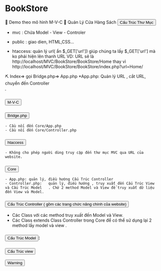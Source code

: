# BookStore
🧨 Demo theo mô hình M-V-C
🧨 Quản Lý Cửa Hàng Sách
<button type="button" class="btn btn-danger">Cấu Trúc Thư Mục</button> 
+ mvc : Chứa Model - View - Controler

+ public : giao dien, HTML,CSS...

+ htaccess: quản lý url( ẩn $_GET['url']) giúp chúng ta lấy $_GET['url'] mà ko phải hiện lên thanh URL
VD: URL sẽ là http://localhost/MVC/BookStore/BookStore/Home thay vì http://localhost/MVC/BookStore/BookStore/index.php?url=Home/

⛏ Index=> gọi Bridge.php=> App.php
        *App.php: Quản lý URL , cắt URL, chuyển đến Controller
        <hr style="width:3px">
## <button type="button" class="btn btn-danger">M-V-C</button> 

### <button type="button" class="btn btn-success"> Bridge.php</button>
    - Cầu nối đến Core/App.php
    - Cầu nối đến Core/Controller.php
### <button type="button" class="btn btn-success"> htaccess</button>
    - Không cho phép người dùng truy cập đến thư mục MVC qua URL của website.   
### <button type="button" class="btn btn-success"> Core </button>
    - App.php: quản lý, điều hướng Cấu Trúc Controller
    - Controller.php:   quản lý, điều hướng , truy xuất đến Cấu Trúc View và Cấu Trúc Model   . Chứ 2 method Model và View để truy xuất dữ liệu đến View và Model.
### <button type="button" class="btn btn-success"> Cấu Trúc Controller ( gồm các trang chức năng chính của website) </button> 
- Các Class với các method truy xuất đến Model và View.
- Các Class extends Class Controller trong Core để có thể sử dụng lại 2 method lấy model và view .
### <button type="button" class="btn btn-success"> Cấu Trúc Model</button>: 
### <button type="button" class="btn btn-success"> Cấu Trúc view </button>


<button type="button" class="btn btn-warning">Warning</button>




